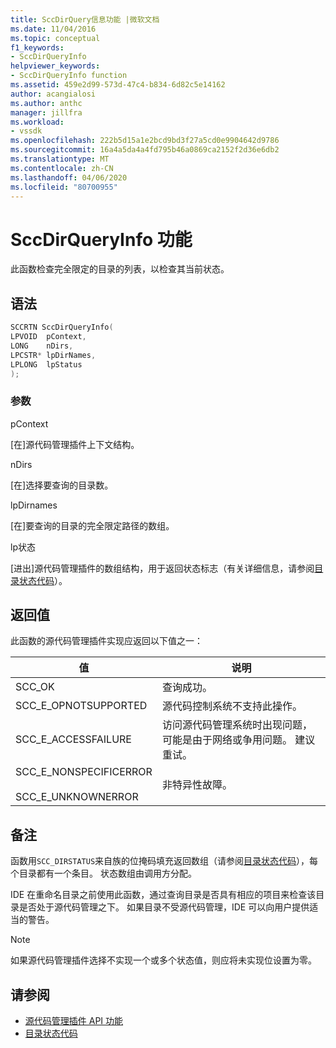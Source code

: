 ```yaml
---
title: SccDirQuery信息功能 |微软文档
ms.date: 11/04/2016
ms.topic: conceptual
f1_keywords:
- SccDirQueryInfo
helpviewer_keywords:
- SccDirQueryInfo function
ms.assetid: 459e2d99-573d-47c4-b834-6d82c5e14162
author: acangialosi
ms.author: anthc
manager: jillfra
ms.workload:
- vssdk
ms.openlocfilehash: 222b5d15a1e2bcd9bd3f27a5cd0e9904642d9786
ms.sourcegitcommit: 16a4a5da4a4fd795b46a0869ca2152f2d36e6db2
ms.translationtype: MT
ms.contentlocale: zh-CN
ms.lasthandoff: 04/06/2020
ms.locfileid: "80700955"
---
```

# <a name="sccdirqueryinfo-function"></a>SccDirQueryInfo 功能
此函数检查完全限定的目录的列表，以检查其当前状态。

## <a name="syntax"></a>语法

```cpp
SCCRTN SccDirQueryInfo(
LPVOID  pContext,
LONG    nDirs,
LPCSTR* lpDirNames,
LPLONG  lpStatus
);
```

### <a name="parameters"></a>参数
 pContext

[在]源代码管理插件上下文结构。

 nDirs

[在]选择要查询的目录数。

 lpDirnames

[在]要查询的目录的完全限定路径的数组。

 lp状态

[进出]源代码管理插件的数组结构，用于返回状态标志（有关详细信息，请参阅[目录状态代码](../extensibility/directory-status-code-enumerator.md)）。

## <a name="return-value"></a>返回值
 此函数的源代码管理插件实现应返回以下值之一：

|值|说明|
|-----------|-----------------|
|SCC_OK|查询成功。|
|SCC_E_OPNOTSUPPORTED|源代码控制系统不支持此操作。|
|SCC_E_ACCESSFAILURE|访问源代码管理系统时出现问题，可能是由于网络或争用问题。 建议重试。|
|SCC_E_NONSPECIFICERROR<br /><br /> SCC_E_UNKNOWNERROR|非特异性故障。|

## <a name="remarks"></a>备注
 函数用`SCC_DIRSTATUS`来自族的位掩码填充返回数组（请参阅[目录状态代码](../extensibility/directory-status-code-enumerator.md)），每个目录都有一个条目。 状态数组由调用方分配。

 IDE 在重命名目录之前使用此函数，通过查询目录是否具有相应的项目来检查该目录是否处于源代码管理之下。 如果目录不受源代码管理，IDE 可以向用户提供适当的警告。

> [!NOTE]
> 如果源代码管理插件选择不实现一个或多个状态值，则应将未实现位设置为零。

## <a name="see-also"></a>请参阅
- [源代码管理插件 API 功能](../extensibility/source-control-plug-in-api-functions.md)
- [目录状态代码](../extensibility/directory-status-code-enumerator.md)
